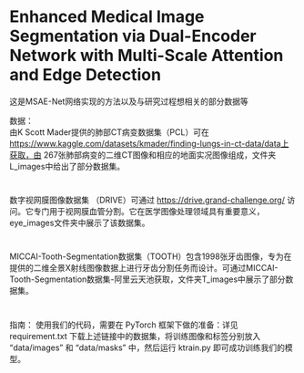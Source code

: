 # Enhanced Medical Image Segmentation via Dual-Encoder Network with Multi-Scale Attention and Edge Detection
这是MSAE-Net网络实现的方法以及与研究过程想相关的部分数据等

数据：                                                                                                                          
由K Scott Mader提供的肺部CT病变数据集（PCL）可在 https://www.kaggle.com/datasets/kmader/finding-lungs-in-ct-data/data上获取，由 267张肺部病变的二维CT图像和相应的地面实况图像组成，文件夹L_images中给出了部分数据集。
#
数字视网膜图像数据集 （DRIVE）可通过 https://drive.grand-challenge.org/ 访问。它专门用于视网膜血管分割。它在医学图像处理领域具有重要意义，eye_images文件夹中展示了该数据集。
#
MICCAI-Tooth-Segmentation数据集（TOOTH）包含1998张牙齿图像，专为在提供的二维全景X射线图像数据上进行牙齿分割任务而设计。可通过MICCAI-Tooth-Segmentation数据集-阿里云天池获取，文件夹T_images中展示了部分数据集。
#
#
指南：
使用我们的代码，需要在 PyTorch 框架下做的准备：详见 requirement.txt
 下载上述链接中的数据集，将训练图像和标签分别放入 “data/images” 和 “data/masks” 中，然后运行 ktrain.py 即可成功训练我们的模型。
